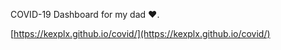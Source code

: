COVID-19 Dashboard for my dad ♥️.

[https://kexplx.github.io/covid/](https://kexplx.github.io/covid/)
